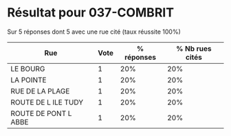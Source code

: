 # Résultat pour 037-COMBRIT

Sur 5 réponses dont 5 avec une rue cité (taux réussite 100%)

| Rue | Vote | % réponses | % Nb rues cités|
|-----|------|------------|----------------|
| LE BOURG | 1 | 20% | 20%|
| LA POINTE | 1 | 20% | 20%|
| RUE DE LA PLAGE | 1 | 20% | 20%|
| ROUTE DE L ILE TUDY | 1 | 20% | 20%|
| ROUTE DE PONT L ABBE | 1 | 20% | 20%|

